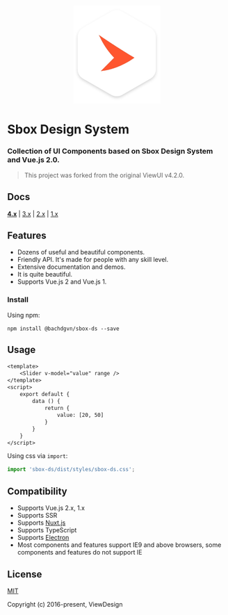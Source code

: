 <p align="center">
    <a href="https://sb.1data.vn">
        <img width="200" src="./sbox-logo.jpg">
    </a>
</p>

<h1>
    Sbox Design System
    <h3>Collection of UI Components based on Sbox Design System and Vue.js 2.0.</h3>
</h1>

> This project was forked from the original ViewUI v4.2.0.

## Docs

**[4.x](https://www.iviewui.com)** | [3.x](http://v3.iviewui.com) | [2.x](http://v2.iviewui.com) | [1.x](http://v1.iviewui.com)

## Features

- Dozens of useful and beautiful components.
- Friendly API. It's made for people with any skill level.
- Extensive documentation and demos.
- It is quite beautiful.
- Supports Vue.js 2 and Vue.js 1.

### Install

Using npm:
```
npm install @bachdgvn/sbox-ds --save
```

## Usage

```vue
<template>
    <Slider v-model="value" range />
</template>
<script>
    export default {
        data () {
            return {
                value: [20, 50]
            }
        }
    }
</script>
```

Using css via `import`:

```js
import 'sbox-ds/dist/styles/sbox-ds.css';
```

## Compatibility

- Supports Vue.js 2.x, 1.x
- Supports SSR
- Supports [Nuxt.js](https://nuxtjs.org/)
- Supports TypeScript
- Supports [Electron](http://electron.atom.io/)
- Most components and features support IE9 and above browsers, some components and features do not support IE

## License
[MIT](http://opensource.org/licenses/MIT)

Copyright (c) 2016-present, ViewDesign
